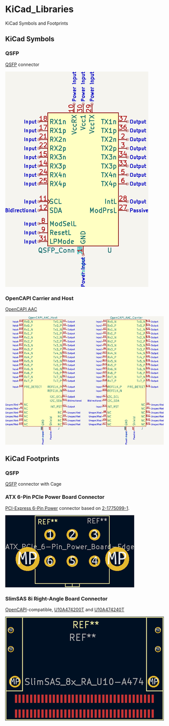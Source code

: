 # KiCad_Libraries

KiCad Symbols and Footprints


## KiCad Symbols

### QSFP

[QSFP](https://en.wikipedia.org/wiki/Small_Form-factor_Pluggable#QSFP) connector

![QSFP](img/QSFP_Symbol.png)




### OpenCAPI Carrier and Host

[OpenCAPI AAC](https://files.openpower.foundation/s/xSQPe6ypoakKQdq/download/25Gbps-spec-20171108.pdf)

![OpenCAPI AAC](img/OpenCAPI_AAC_Symbols.png)






## KiCad Footprints

### QSFP

[QSFP](https://en.wikipedia.org/wiki/Small_Form-factor_Pluggable#QSFP) connector with Cage






### ATX 6-Pin PCIe Power Board Connector

[PCI-Express 6-Pin Power](https://en.wikipedia.org/wiki/PCI_Express#Power) connector based on [2-1775099-1](https://www.digikey.com/en/products/detail/te-connectivity-amp-connectors/2-1775099-1/5272791).

![2-1775099-1](img/ATX_Power_PCIe_6-Pin_Connector_1775099.png)




### SlimSAS 8i Right-Angle Board Connector

[OpenCAPI](https://files.openpower.foundation/s/xSQPe6ypoakKQdq/download/25Gbps-spec-20171108.pdf)-compatible, [U10A474200T](https://www.digikey.com/en/products/detail/amphenol-cs-commercial-products/U10A474200T/14632855) and [U10A474240T](https://www.digikey.com/en/products/detail/amphenol-cs-commercial-products/U10A474240T/17066204)

![SlimSAS 8x](img/SlimSAS_8x_Footprint.png)


